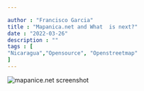 ```yaml
---

author : "Francisco Garcia"
title : "Mapanica.net and What  is next?"
date : "2022-03-26"
description : ""
tags : [
"Nicaragua","Opensource", "Openstreetmap"
]
---
```


![mapanice.net screenshot](/images/mapanica_cover.png)